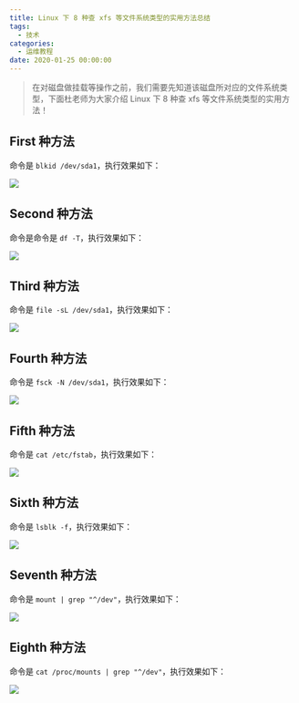 ```yaml
---
title: Linux 下 8 种查 xfs 等文件系统类型的实用方法总结
tags:
  - 技术
categories:
  - 运维教程
date: 2020-01-25 00:00:00
---
```


> 在对磁盘做挂载等操作之前，我们需要先知道该磁盘所对应的文件系统类型，下面杜老师为大家介绍 Linux 下 8 种查 xfs 等文件系统类型的实用方法！

<!-- more -->

## First 种方法

命令是 `blkid /dev/sda1`，执行效果如下：

![](https://cdn.dusays.com/2020/01/184-1.jpg)

## Second 种方法

命令是命令是 `df -T`，执行效果如下：

![](https://cdn.dusays.com/2020/01/184-2.jpg)

## Third 种方法

命令是 `file -sL /dev/sda1`，执行效果如下：

![](https://cdn.dusays.com/2020/01/184-3.jpg)

## Fourth 种方法

命令是 `fsck -N /dev/sda1`，执行效果如下：

![](https://cdn.dusays.com/2020/01/184-4.jpg)

## Fifth 种方法

命令是 `cat /etc/fstab`，执行效果如下：

![](https://cdn.dusays.com/2020/01/184-5.jpg)

## Sixth 种方法

命令是 `lsblk -f`，执行效果如下：

![](https://cdn.dusays.com/2020/01/184-6.jpg)

## Seventh 种方法

命令是 `mount | grep "^/dev"`，执行效果如下：

![](https://cdn.dusays.com/2020/01/184-7.jpg)

## Eighth 种方法

命令是 `cat /proc/mounts | grep "^/dev"`，执行效果如下：

![](https://cdn.dusays.com/2020/01/184-8.jpg)
